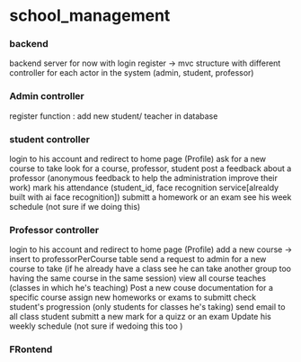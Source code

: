 # school_management

### backend

backend server for now with login register
-> mvc structure with different controller for each actor in the system (admin, student, professor)

### Admin controller

register function : add new student/ teacher in database

### student controller

login to his account and redirect to home page (Profile)
ask for a new course to take
look for a course, professor, student
post a feedback about a professor (anonymous feedback to help the administration improve their work)
mark his attendance (student_id, face recognition service[alrealdy built with ai face recognition])
submitt a homework or an exam
see his week schedule (not sure if we doing this)

### Professor controller

login to his account and redirect to home page (Profile)
add a new course -> insert to professorPerCourse table
send a request to admin for a new course to take (if he already have a class see he can take another group too having the same course in the same session)
view all course teaches (classes in which he's teaching)
Post a new couse documentation for a specific course
assign new homeworks or exams to submitt
check student's progression (only students for classes he's taking)
send email to all class student
submitt a new mark for a quizz or an exam
Update his weekly schedule (not sure if wedoing this too )

### FRontend
